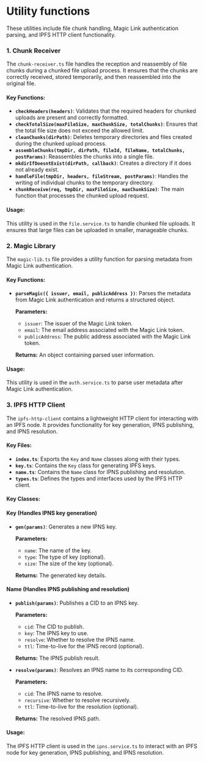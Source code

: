 # Utility functions

These utilities include file chunk handling, Magic Link authentication parsing, and IPFS HTTP client functionality.

### 1. Chunk Receiver

The `chunk-receiver.ts` file handles the reception and reassembly of file chunks during a chunked file upload process. It ensures that the chunks are correctly received, stored temporarily, and then reassembled into the original file.

#### Key Functions:

- **`checkHeaders(headers)`**: Validates that the required headers for chunked uploads are present and correctly formatted.
- **`checkTotalSize(maxFileSize, maxChunkSize, totalChunks)`**: Ensures that the total file size does not exceed the allowed limit.
- **`cleanChunks(dirPath)`**: Deletes temporary directories and files created during the chunked upload process.
- **`assembleChunks(tmpDir, dirPath, fileId, fileName, totalChunks, postParams)`**: Reassembles the chunks into a single file.
- **`mkdirIfDoesntExist(dirPath, callback)`**: Creates a directory if it does not already exist.
- **`handleFile(tmpDir, headers, fileStream, postParams)`**: Handles the writing of individual chunks to the temporary directory.
- **`chunkReceive(req, tmpDir, maxFileSize, maxChunkSize)`**: The main function that processes the chunked upload request.

#### Usage:

This utility is used in the `file.service.ts` to handle chunked file uploads. It ensures that large files can be uploaded in smaller, manageable chunks.

### 2. Magic Library

The `magic-lib.ts` file provides a utility function for parsing metadata from Magic Link authentication.

#### Key Functions:

- **`parseMagic({ issuer, email, publicAddress })`**: Parses the metadata from Magic Link authentication and returns a structured object.
  
    **Parameters:**
    - `issuer`: The issuer of the Magic Link token.
    - `email`: The email address associated with the Magic Link token.
    - `publicAddress`: The public address associated with the Magic Link token.
    
    **Returns:** An object containing parsed user information.

#### Usage:

This utility is used in the `auth.service.ts` to parse user metadata after Magic Link authentication.

### 3. IPFS HTTP Client

The `ipfs-http-client` contains a lightweight HTTP client for interacting with an IPFS node. It provides functionality for key generation, IPNS publishing, and IPNS resolution.

#### Key Files:

- **`index.ts`**: Exports the `Key` and `Name` classes along with their types.
- **`key.ts`**: Contains the `Key` class for generating IPFS keys.
- **`name.ts`**: Contains the `Name` class for IPNS publishing and resolution.
- **`types.ts`**: Defines the types and interfaces used by the IPFS HTTP client.

#### Key Classes:

#### **Key** (Handles IPNS key generation)

- **`gen(params)`**: Generates a new IPNS key.
  
    **Parameters:**
    - `name`: The name of the key.
    - `type`: The type of key (optional).
    - `size`: The size of the key (optional).
    
    **Returns:** The generated key details.

#### **Name** (Handles IPNS publishing and resolution)

- **`publish(params)`**: Publishes a CID to an IPNS key.
  
    **Parameters:**
    - `cid`: The CID to publish.
    - `key`: The IPNS key to use.
    - `resolve`: Whether to resolve the IPNS name.
    - `ttl`: Time-to-live for the IPNS record (optional).
    
    **Returns:** The IPNS publish result.

- **`resolve(params)`**: Resolves an IPNS name to its corresponding CID.
  
    **Parameters:**
    - `cid`: The IPNS name to resolve.
    - `recursive`: Whether to resolve recursively.
    - `ttl`: Time-to-live for the resolution (optional).
    
    **Returns:** The resolved IPNS path.

#### Usage:

The IPFS HTTP client is used in the `ipns.service.ts` to interact with an IPFS node for key generation, IPNS publishing, and IPNS resolution.